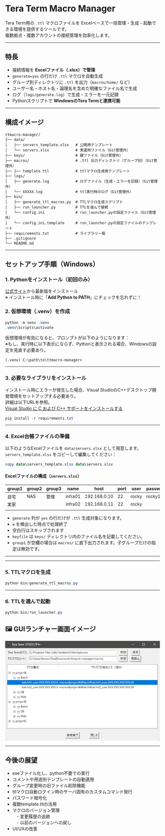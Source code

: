 # Tera Term Macro Manager

Tera Term用の `.ttl` マクロファイルを Excelベースで一括管理・生成・起動できる環境を提供するツールです。  
複数拠点・複数アカウントの接続管理を効率化します。

---

## 特長

- 接続情報を **Excelファイル（.xlsx）で管理**
- `generate=yes` の行だけ `.ttl` マクロを自動生成
- グループ別ディレクトリに `.ttl` を出力（`macros/home/` など）
- ユーザー名・ホスト名・論理名を含めた明確なファイル名で生成
- ログ（`logs/generate.log`）で生成・エラーを一元記録
- Pythonスクリプトで **WindowsのTera Termと連携可能**

---

## 構成イメージ

```
ttmacro-manager/
├── data/
│   ├── servers_template.xlsx   # 公開用テンプレート
│   └── servers.xlsx            # 実運用ファイル（Git管理外）
├── keys/                       # 鍵ファイル（Git管理外）
├── macros/                     # .ttl 出力ディレクトリ（グループ別）（Git管理外）
├── ├── template.ttl            # ttlマクロ生成用テンプレート
├── logs/
│   ├── generate.log            # ログファイル（生成・エラーを記録）（Git管理外）
│   └── XXXXX.log               # ttl実行時のログ（Git管理外）
├── bin/
│   ├── generate_ttl_macros.py  # TTLマクロ生成スクリプト
│   ├── run_launcher.py         # TTLを選んで接続
│   └── config.ini              # run_launcher.pyの設定ファイル（Git管理外）
│   └── config.ini.template     # run_launcher.pyの設定ファイルのテンプレート
├── requirements.txt            # ライブラリ一覧
├── .gitignore
└── README.md
```

---

## セットアップ手順（Windows）

### 1. Pythonをインストール（初回のみ）

[公式サイト](https://www.python.org/downloads/windows/)から最新版をインストール  
※ インストール時に「**Add Python to PATH**」にチェックを忘れずに！

### 2. 仮想環境（.venv）を作成

```powershell
python -m venv .venv
.venv\Scripts\activate
```

仮想環境が有効になると、プロンプトが以下のようになります：  
※もし、実行時に以下表示にならず、Pythonと表示される場合、Windowsの設定を見直す必要あり。

```
(.venv) C:\path\to\ttmacro-manager>
```

---

### 3. 必要なライブラリをインストール

インストール時にエラーが発生した場合、Visual StudioのC++デスクトップ開発環境をセットアップする必要あり。  
詳細は以下URLを参照。  
[Visual Studio に C および C++ サポートをインストールする](https://learn.microsoft.com/ja-jp/cpp/build/vscpp-step-0-installation?view=msvc-170)

```powershell
pip install -r requirements.txt
```

---

### 4. Excel台帳ファイルの準備

以下のようなExcelファイルを `data/servers.xlsx` として用意します。  
`servers_template.xlsx` をコピーして編集してください：

```powershell
copy data\servers_template.xlsx data\servers.xlsx
```

#### Excelファイルの構成（`servers.xlsx`）

| group1 | group2 | group3 | name     | host          | port | user   | password | keyfile          | generate |
|--------|--------|--------|----------|---------------|------|--------|----------|------------------|----------|
| 自宅   | NAS    | 管理   | infra01  | 192.168.0.10  | 22   | rocky  | rocky123 |                  | yes      |
| 実家   |        |        | infra02  | 192.168.0.11  | 22   | rocky  |          | id_ed25519.ppk   | yes      |
|        |        |        |          |               |      |        |          |                  |          |

- `generate` 列が `yes` の行だけが `.ttl` 生成対象になります。
- `e` を検出した時点で処理終了
- 空白行はスキップされます
- `keyfile` は `keys/` ディレクトリ内のファイル名を記載してください。
- `group1` が空欄の場合は `macros/` に直下出力されます。子グループだけの指定は無効です。

---

---

### 5. TTLマクロを生成

```powershell
python bin/generate_ttl_macros.py
```

---

### 6. TTLを選んで起動

```powershell
python bin/run_launcher.py
```
## 🖼 GUIランチャー画面イメージ

![Tera Term GUIランチャー](images/launcher_gui.png)

---

## 今後の展望

- exeファイル化し、python不要での実行
- コメントや用途別テンプレートの自動適用
- グループ変更時の旧ファイル削除機能
- ttlマクロ自動ログイン時のサーバ固有のカスタムコマンド発行
- パスワード暗号化
- 複数template.ttlの活用
- マクロのバージョン管理  
　- 変更履歴の追跡  
　- 以前のバージョンへの戻し  
- UI/UXの改善

